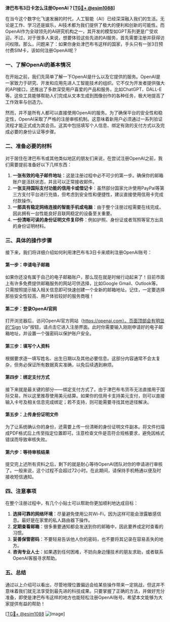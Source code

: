 **津巴布韦3日卡怎么注册OpenAI？[[TG💪+ @esim1088](https://t.me/s/esim1088)]**

在当今这个数字化飞速发展的时代，人工智能（AI）已经深深融入我们的生活。无论是工作、学习还是娱乐，AI技术都为我们提供了极大的便利和创新的可能性。而OpenAI作为全球领先的AI研究机构之一，其开发的模型如GPT系列更是广受欢迎。不过，对于很多人来说，想要体验这些先进的AI服务，首先需要注册并获得访问权限。那么，问题来了：如果你身处津巴布韦这样的国家，手头只有一张3日预付费SIM卡，该如何注册OpenAI呢？

### **一、了解OpenAI的基本情况**

在开始之前，我们先简单了解一下OpenAI是什么以及它提供的服务。OpenAI是一家致力于研究、开发和应用先进人工智能技术的组织。它不仅为开发者提供强大的API接口，还推出了多款深受用户喜爱的产品和服务，比如ChatGPT、DALL-E等。这些工具能够帮助人们完成从文本生成到图像创作的各种任务，极大地提高了工作效率与创造力。

然而，并不是所有人都可以直接使用OpenAI的服务。为了确保平台的安全性和稳定性，OpenAI采取了严格的注册审核机制。这意味着新用户必须通过一系列验证流程才能正式成为其会员。这其中包括填写个人信息、绑定有效的支付方式以及完成必要的身份认证等步骤。

### **二、准备必要的材料**

对于居住在津巴布韦或其他类似地区的朋友们来说，在尝试注册OpenAI之前，我们需要提前准备好以下几样东西：

1. **一张有效的电子邮件地址**：这是注册过程中必不可少的第一步。确保你的邮箱账户是活跃状态，并且可以正常接收邮件。
2. **一张支持国际支付功能的信用卡或借记卡**：虽然部分国家允许使用PayPal等第三方支付平台进行充值，但考虑到安全性和便捷性，建议直接使用信用卡完成付款操作。
3. **一部具有稳定网络连接的智能手机或电脑**：由于整个注册过程需要在线完成，因此拥有一台性能良好且联网稳定的设备至关重要。
4. **一份清晰可读的身份证明文件复印件**：例如护照、身份证或者驾照等官方出具的身份证明材料。

### **三、具体的操作步骤**

接下来，我们将详细介绍如何利用津巴布韦3日卡来顺利注册OpenAI账号：

#### **第一步：申请电子邮箱**
如果你还没有属于自己的电子邮箱账户，那么现在就是时候行动起来了！目前市面上有许多免费提供邮箱服务的网站可供选择，比如Google Gmail、Outlook等。只需按照提示输入相关信息即可快速创建一个全新的邮箱地址。记住，一定要选择那些安全性较高、用户体验较好的服务商哦！

#### **第二步：登录OpenAI官网**
打开浏览器后，访问OpenAI官方网站（https://openai.com）。页面顶部会有明显的“Sign Up”按钮，请点击它进入注册界面。此时你需要输入刚刚申请好的电子邮箱地址，并设置一个强密码以保护账户安全。

#### **第三步：填写个人资料**
根据要求逐一填写姓名、出生日期以及其他必要信息。这部分内容通常不会太复杂，但务必保证所有数据真实准确，以免后续遇到麻烦。

#### **第四步：绑定支付方式**
接下来就是最关键的部分——绑定支付方式了。由于津巴布韦货币无法直接用于国际交易，所以这里推荐使用美元结算。如果你的信用卡支持美元支付，则可以直接输入卡号及相关信息完成绑定；若不支持，则可能需要寻找其他途径解决。

#### **第五步：上传身份证明文件**
为了让系统确认你的身份，还需要上传一份清晰的身份证明文件副本。将文件扫描成PDF格式后上传至指定位置即可。注意检查文件是否符合规格要求，避免因格式错误而导致审核失败。

#### **第六步：等待审核结果**
提交完上述所有资料之后，剩下的就是耐心等待OpenAI团队对你的申请进行审核了。一般来说，这个过程不会超过72小时。在此期间，请保持手机畅通以便及时接收短信通知。

### **四、注意事项**

在整个注册过程中，有几个小贴士可以帮助你更加顺利地达成目标：

1. **选择可靠的网络环境**：尽量避免使用公共Wi-Fi，因为这样可能会泄露敏感信息。最好是在家里的私人路由器下操作。
2. **定期查看邮箱**：很多重要通知都会发送到你的邮箱中，因此要养成定时查看的习惯。
3. **妥善保管密码**：不要轻易告诉他人你的密码，也不要将其记录在容易丢失的地方。
4. **咨询专业人士**：如果遇到任何困难，不妨向身边懂技术的朋友求助，或者联系OpenAI客服寻求帮助。

### **五、总结**

通过以上介绍可以看出，尽管地理位置偏远会给某些操作带来一定挑战，但这并不意味着我们就无法享受到最先进的科技成果。只要掌握了正确的方法，并做好充分准备，即使是津巴布韦这样的地方也能轻松注册OpenAI账号。希望本文能够为大家提供有益的帮助！

[[TG💪+ @esim1088](https://t.me/s/esim1088) ![Image](https://i.postimg.cc/4NQfJmqS/Snipaste-2025-05-13-00-14-12.png)]